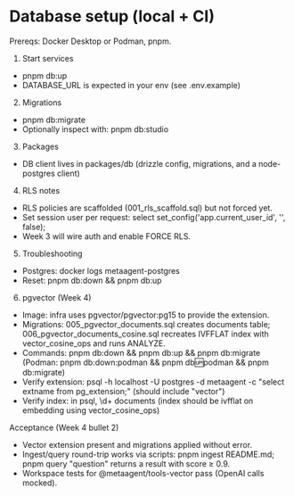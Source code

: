# Database setup (local + CI)

Prereqs: Docker Desktop or Podman, pnpm.

1) Start services
- pnpm db:up
- DATABASE_URL is expected in your env (see .env.example)

2) Migrations
- pnpm db:migrate
- Optionally inspect with: pnpm db:studio

3) Packages
- DB client lives in packages/db (drizzle config, migrations, and a node-postgres client)

4) RLS notes
- RLS policies are scaffolded (001_rls_scaffold.sql) but not forced yet.
- Set session user per request: select set_config('app.current_user_id', '<uuid>', false);
- Week 3 will wire auth and enable FORCE RLS.

5) Troubleshooting
- Postgres: docker logs metaagent-postgres
- Reset: pnpm db:down && pnpm db:up

6) pgvector (Week 4)
- Image: infra uses pgvector/pgvector:pg15 to provide the extension.
- Migrations: 005_pgvector_documents.sql creates documents table; 006_pgvector_documents_cosine.sql recreates IVFFLAT index with vector_cosine_ops and runs ANALYZE.
- Commands: pnpm db:down && pnpm db:up && pnpm db:migrate  (Podman: pnpm db:down:podman && pnpm db:up:podman && pnpm db:migrate)
- Verify extension: psql -h localhost -U postgres -d metaagent -c "select extname from pg_extension;" (should include "vector")
- Verify index: in psql, \d+ documents (index should be ivfflat on embedding using vector_cosine_ops)

Acceptance (Week 4 bullet 2)
- Vector extension present and migrations applied without error.
- Ingest/query round-trip works via scripts: pnpm ingest README.md; pnpm query "question" returns a result with score ≥ 0.9.
- Workspace tests for @metaagent/tools-vector pass (OpenAI calls mocked).
